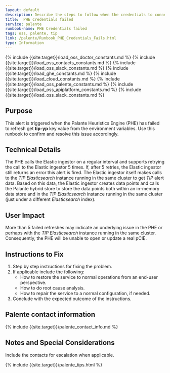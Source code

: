 ```yaml
---
layout: default
description: Describe the steps to follow when the credentials to connect to TIP IM API failed preventing PHE to connect and create a pCIE
title:  PHE Credentials failed
service: palente
runbook-name: PHE Credentials failed
tags: oss, palente, tip
link: /palente/Runbook_PHE_Credentials_Fails.html
type: Information
---
```


{% include {{site.target}}/load_oss_doctor_constants.md %}
{% include {{site.target}}/load_oss_contacts_constants.md %}
{% include {{site.target}}/load_oss_slack_constants.md %}
{% include {{site.target}}/load_ghe_constants.md %}
{% include {{site.target}}/load_cloud_constants.md %}
{% include {{site.target}}/load_oss_palente_constants.md %}
{% include {{site.target}}/load_oss_apiplatform_constants.md %}
{% include {{site.target}}/load_oss_slack_constants.md %}


## Purpose
This alert is triggered when the Palante Heuristics Engine (PHE) has failed to refresh get **tip-yp** key value from the environment variables. Use this runbook to confirm and resolve this issue accordingly.

## Technical Details
The PHE calls the Elastic ingestor on a regular interval and supports retrying the call to the Elastic ingestor 5 times. If, after 5 retries, the Elastic ingestor still returns an error this alert is fired. The Elastic ingestor itself makes calls to the _TIP Elasticsearch_ instance running in the same cluster to get _TIP_ alert data. Based on this data, the Elastic ingestor creates data points and calls the Palante hybrid store to store the data points both within an in-memory data store and in the _TIP Elasticsearch_ instance running in the same cluster (just under a different _Elasticsearch_ index).

## User Impact
More than 5 failed refreshes may indicate an underlying issue in the PHE or perhaps with the _TIP Elasticsearch_ instance running in the same cluster. Consequently, the PHE will be unable to open or update a real pCIE.

## Instructions to Fix
1. Step by step instructions for fixing the problem.
2. If applicable include the following:
    - How to restore the service to normal operations from an end-user perspective.
    - How to do root cause analysis.
    - How to repair the service to a normal configuration, if needed.
3. Conclude with the expected outcome of the instructions.

## Palente contact information

{% include {{site.target}}/palente_contact_info.md %}


## Notes and Special Considerations
Include the contacts for escalation when applicable.

{% include {{site.target}}/palente_tips.html %}
